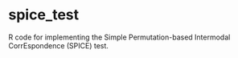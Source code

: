 # spice_test
R code for implementing the Simple Permutation-based Intermodal CorrEspondence (SPICE) test.
